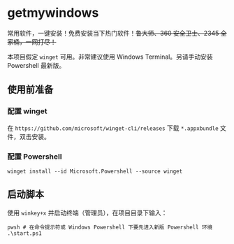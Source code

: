 # getmywindows

常用软件，一键安装！免费安装当下热门软件！~~鲁大师、360 安全卫士、2345 全家桶，一网打尽！~~

本项目假定 `winget` 可用。非常建议使用 Windows Terminal。另请手动安装 Powershell 最新版。

## 使用前准备

### 配置 winget

在 `https://github.com/microsoft/winget-cli/releases` 下载 `*.appxbundle` 文件，双击安装。

### 配置 Powershell

```
winget install --id Microsoft.Powershell --source winget
```

## 启动脚本

使用 `winkey+x` 并启动终端（管理员），在项目目录下输入：

```
pwsh # 在命令提示符或 Windows Powershell 下要先进入新版 Powershell 环境
.\start.ps1
```